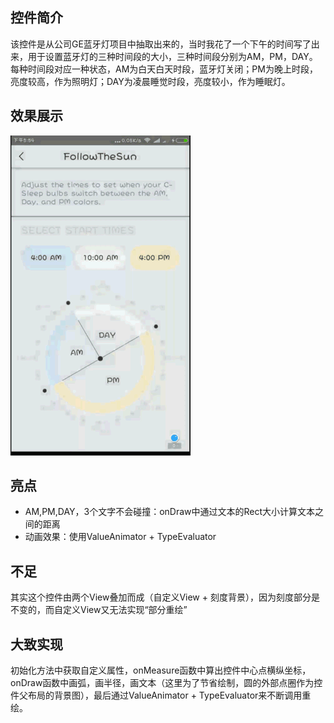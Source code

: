 ## 控件简介
该控件是从公司GE蓝牙灯项目中抽取出来的，当时我花了一个下午的时间写了出来，用于设置蓝牙灯的三种时间段的大小，三种时间段分别为AM，PM，DAY。每种时间段对应一种状态，AM为白天白天时段，蓝牙灯关闭；PM为晚上时段，亮度较高，作为照明灯；DAY为凌晨睡觉时段，亮度较小，作为睡眠灯。

## 效果展示
<img src="resource/FollowTheSun.gif"/>

## 亮点
* AM,PM,DAY，3个文字不会碰撞：onDraw中通过文本的Rect大小计算文本之间的距离
* 动画效果：使用ValueAnimator + TypeEvaluator

## 不足
其实这个控件由两个View叠加而成（自定义View + 刻度背景），因为刻度部分是不变的，而自定义View又无法实现“部分重绘”

## 大致实现
初始化方法中获取自定义属性，onMeasure函数中算出控件中心点横纵坐标，onDraw函数中画弧，画半径，画文本（这里为了节省绘制，圆的外部点圈作为控件父布局的背景图），最后通过ValueAnimator + TypeEvaluator来不断调用重绘。
